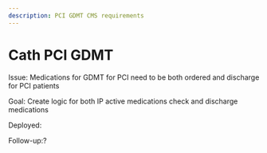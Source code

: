 ```yaml
---
description: PCI GDMT CMS requirements
---
```


# Cath PCI GDMT

Issue: Medications for GDMT for PCI need to be both ordered and discharge for PCI patients

Goal: Create logic for both IP active medications check and discharge medications

Deployed:&#x20;

Follow-up:?
